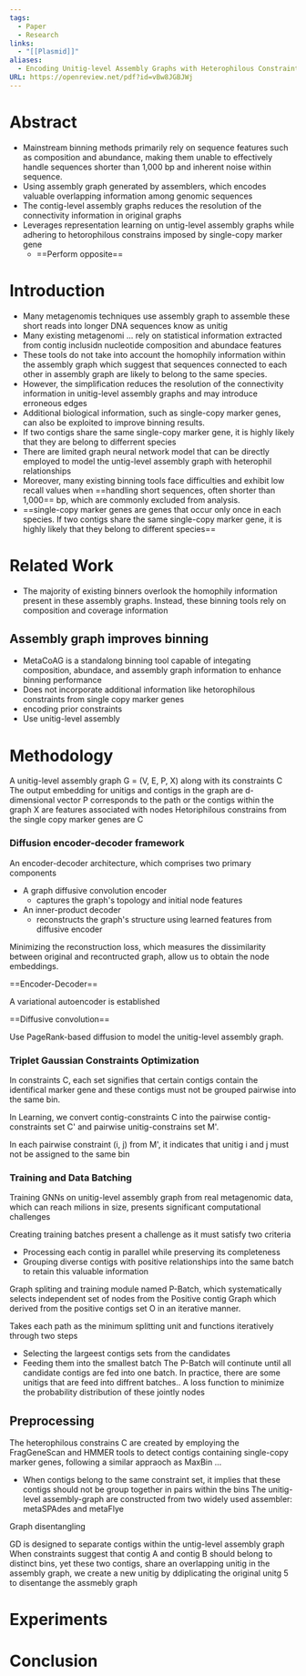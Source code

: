 ```yaml
---
tags:
  - Paper
  - Research
links:
  - "[[Plasmid]]"
aliases:
  - Encoding Unitig-level Assembly Graphs with Heterophilous Constraints for Metagenomic Contigs Binning
URL: https://openreview.net/pdf?id=vBw8JGBJWj
---
```

# Abstract

- Mainstream binning methods primarily rely on sequence features such as composition and abundance, making them unable to effectively handle sequences shorter than 1,000 bp and inherent noise within sequence.
- Using assembly graph generated by assemblers, which encodes valuable overlapping information among genomic sequences
- The contig-level assembly graphs reduces the resolution of the connectivity information in original graphs
- Leverages representation learning on untig-level assembly graphs while adhering to hetorophilous constrains imposed by single-copy marker gene
	- ==Perform opposite== 

# Introduction

- Many metagenomis techniques use assembly graph to assemble these short reads into longer DNA sequences know as unitig
- Many existing metagenomi ... rely on statistical information extracted from contig inclusidn nucleotide composition and abundace features
- These tools do not take into account the homophily information within the assembly graph which suggest that sequences connected to each other in assembly graph are likely to belong to the same species.
- However, the simplification reduces the resolution of the connectivity information in unitig-level assembly graphs and may introduce erroneous edges
- Additional biological information, such as single-copy marker genes, can also be exploited to improve binning results.
- If two contigs share the same single-copy marker gene, it is highly likely that they are belong to differrent species
- There are limited graph neural network model that can be directly employed to model the untig-level assembly graph with heterophil relationships
- Moreover, many existing binning tools face difficulties and exhibit low recall values when ==handling short sequences, often shorter than 1,000== bp, which are commonly excluded from analysis.
- ==single-copy marker genes are genes that occur only once in each species. If two contigs share the same single-copy marker gene, it is highly likely that they belong to different species==

# Related Work

- The majority of existing binners overlook the homophily information present in these assembly graphs. Instead, these binning tools rely on composition and coverage information

## Assembly graph improves binning

- MetaCoAG is a standalong binning tool capable of integating composition, abundace, and assembly graph information to enhance binning performance
- Does not incorporate additional information like hetorophilous constraints from single copy marker genes
- encoding prior constraints
- Use unitig-level assembly

# Methodology

A unitig-level assembly graph G = (V, E, P, X) along with its constraints C
The output embedding for unitigs and contigs in the graph are d-dimensional vector
P corresponds to the path or the contigs within the graph
X are features associated with nodes
Hetoriphilous constrains from the single copy marker genes are C

### Diffusion encoder-decoder framework

An encoder-decoder architecture, which comprises two primary components

- A graph diffusive convolution encoder
	- captures the graph's topology and initial node features
- An inner-product decoder
	- reconstructs the graph's structure using learned features from diffusive encoder

Minimizing the reconstruction loss, which measures the dissimilarity between original and recontructed graph, allow us to obtain the node embeddings.

==Encoder-Decoder==

A variational autoencoder is established

==Diffusive convolution==

Use PageRank-based diffusion to model the unitig-level assembly graph.

### Triplet Gaussian Constraints Optimization

In constraints C, each set signifies that certain contigs contain the identifical marker gene and these contigs must not be grouped pairwise into the same bin.

In Learning, we convert contig-constraints C into the pairwise contig-constraints set C' and pairwise unitig-constrains set M'.

In each pairwise constraint (i, j) from M', it indicates that unitig i and j must not be assigned to the same bin

### Training and Data Batching

Training GNNs on unitig-level assembly graph from real metagenomic data, which can reach milions in size, presents significant computational challenges

Creating training batches present a challenge as it must satisfy two criteria

- Processing each contig in parallel while preserving its completeness
- Grouping diverse contigs with positive relationships into the same batch to retain this valuable information

Graph spliting and training module named P-Batch, which systematically selects independent set of nodes from the Positive contig Graph which derived from the positive contigs set O in an iterative manner.

Takes each path as the minimum splitting unit and functions iteratively through two steps
- Selecting the largeest contigs sets from the candidates
- Feeding them into the smallest batch
The P-Batch will continute until all candidate contigs are fed into one batch. In practice, there are some unitigs that are feed into diffrent batches.. A loss function to minimize the probability distribution of these jointly nodes

## Preprocessing

The heterophilous constrains C are created by employing the FragGeneScan and HMMER tools to detect contigs containing single-copy marker genes, following a similar appraoch as MaxBin ...
- When contigs belong to the same constraint set, it implies that these contigs should not be group together in pairs within the bins
The unitig-level assembly-graph are constructed from two widely used assembler: metaSPAdes and metaFlye

Graph disentangling

GD is designed to separate contigs within the untig-level assembly  graph
When constraints suggest that contig A and contig B should belong to distinct bins, yet these two contigs, share an overlapping unitig in the assembly graph, we create a new unitig by ddiplicating the original unitg 5 to disentange the assmebly graph

# Experiments

# Conclusion